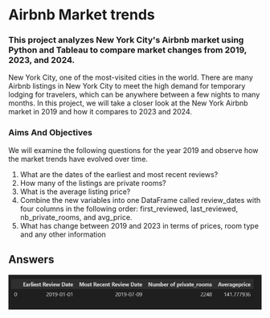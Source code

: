 # Airbnb Market trends
### This project analyzes New York City's Airbnb market using Python and Tableau to compare market changes from 2019, 2023, and 2024.

New York City, one of the most-visited cities in the world. There are many Airbnb listings in New York City to meet the high demand for temporary lodging for travelers, which can be anywhere between a few nights to many months. In this project, we will take a closer look at the New York Airbnb market in 2019 and how it compares to 2023 and 2024.

### Aims And Objectives
We will examine the following questions for the year 2019 and observe how the market trends have evolved over time.

1. What are the dates of the earliest and most recent reviews? 
2. How many of the listings are private rooms? 
3. What is the average listing price?
4. Combine the new variables into one DataFrame called review_dates with four columns in the following order: 
   first_reviewed, last_reviewed,    nb_private_rooms, and avg_price.
5. What has change between 2019 and 2023 in terms of prices, room type and any other information
## Answers

![alt text](Answers.png)